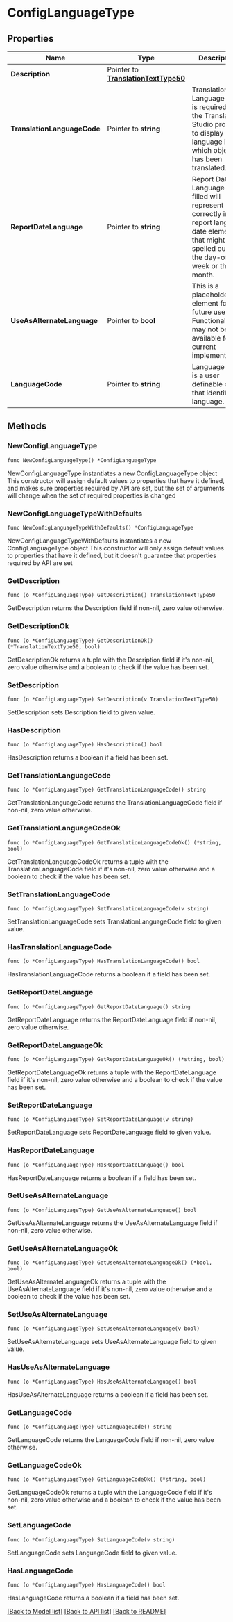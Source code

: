 # ConfigLanguageType

## Properties

Name | Type | Description | Notes
------------ | ------------- | ------------- | -------------
**Description** | Pointer to [**TranslationTextType50**](TranslationTextType50.md) |  | [optional] 
**TranslationLanguageCode** | Pointer to **string** | Translation Language Code is required for the Translation Studio program to display language into which object has been translated. | [optional] 
**ReportDateLanguage** | Pointer to **string** | Report Date Language if filled will represent correctly in the report language date elements that might be spelled out, like the day-of-week or the month. | [optional] 
**UseAsAlternateLanguage** | Pointer to **bool** | This is a placeholder element for future use. Functionality may not be available for the current implementation. | [optional] 
**LanguageCode** | Pointer to **string** | Language Code is a user definable code that identifies a language. | [optional] 

## Methods

### NewConfigLanguageType

`func NewConfigLanguageType() *ConfigLanguageType`

NewConfigLanguageType instantiates a new ConfigLanguageType object
This constructor will assign default values to properties that have it defined,
and makes sure properties required by API are set, but the set of arguments
will change when the set of required properties is changed

### NewConfigLanguageTypeWithDefaults

`func NewConfigLanguageTypeWithDefaults() *ConfigLanguageType`

NewConfigLanguageTypeWithDefaults instantiates a new ConfigLanguageType object
This constructor will only assign default values to properties that have it defined,
but it doesn't guarantee that properties required by API are set

### GetDescription

`func (o *ConfigLanguageType) GetDescription() TranslationTextType50`

GetDescription returns the Description field if non-nil, zero value otherwise.

### GetDescriptionOk

`func (o *ConfigLanguageType) GetDescriptionOk() (*TranslationTextType50, bool)`

GetDescriptionOk returns a tuple with the Description field if it's non-nil, zero value otherwise
and a boolean to check if the value has been set.

### SetDescription

`func (o *ConfigLanguageType) SetDescription(v TranslationTextType50)`

SetDescription sets Description field to given value.

### HasDescription

`func (o *ConfigLanguageType) HasDescription() bool`

HasDescription returns a boolean if a field has been set.

### GetTranslationLanguageCode

`func (o *ConfigLanguageType) GetTranslationLanguageCode() string`

GetTranslationLanguageCode returns the TranslationLanguageCode field if non-nil, zero value otherwise.

### GetTranslationLanguageCodeOk

`func (o *ConfigLanguageType) GetTranslationLanguageCodeOk() (*string, bool)`

GetTranslationLanguageCodeOk returns a tuple with the TranslationLanguageCode field if it's non-nil, zero value otherwise
and a boolean to check if the value has been set.

### SetTranslationLanguageCode

`func (o *ConfigLanguageType) SetTranslationLanguageCode(v string)`

SetTranslationLanguageCode sets TranslationLanguageCode field to given value.

### HasTranslationLanguageCode

`func (o *ConfigLanguageType) HasTranslationLanguageCode() bool`

HasTranslationLanguageCode returns a boolean if a field has been set.

### GetReportDateLanguage

`func (o *ConfigLanguageType) GetReportDateLanguage() string`

GetReportDateLanguage returns the ReportDateLanguage field if non-nil, zero value otherwise.

### GetReportDateLanguageOk

`func (o *ConfigLanguageType) GetReportDateLanguageOk() (*string, bool)`

GetReportDateLanguageOk returns a tuple with the ReportDateLanguage field if it's non-nil, zero value otherwise
and a boolean to check if the value has been set.

### SetReportDateLanguage

`func (o *ConfigLanguageType) SetReportDateLanguage(v string)`

SetReportDateLanguage sets ReportDateLanguage field to given value.

### HasReportDateLanguage

`func (o *ConfigLanguageType) HasReportDateLanguage() bool`

HasReportDateLanguage returns a boolean if a field has been set.

### GetUseAsAlternateLanguage

`func (o *ConfigLanguageType) GetUseAsAlternateLanguage() bool`

GetUseAsAlternateLanguage returns the UseAsAlternateLanguage field if non-nil, zero value otherwise.

### GetUseAsAlternateLanguageOk

`func (o *ConfigLanguageType) GetUseAsAlternateLanguageOk() (*bool, bool)`

GetUseAsAlternateLanguageOk returns a tuple with the UseAsAlternateLanguage field if it's non-nil, zero value otherwise
and a boolean to check if the value has been set.

### SetUseAsAlternateLanguage

`func (o *ConfigLanguageType) SetUseAsAlternateLanguage(v bool)`

SetUseAsAlternateLanguage sets UseAsAlternateLanguage field to given value.

### HasUseAsAlternateLanguage

`func (o *ConfigLanguageType) HasUseAsAlternateLanguage() bool`

HasUseAsAlternateLanguage returns a boolean if a field has been set.

### GetLanguageCode

`func (o *ConfigLanguageType) GetLanguageCode() string`

GetLanguageCode returns the LanguageCode field if non-nil, zero value otherwise.

### GetLanguageCodeOk

`func (o *ConfigLanguageType) GetLanguageCodeOk() (*string, bool)`

GetLanguageCodeOk returns a tuple with the LanguageCode field if it's non-nil, zero value otherwise
and a boolean to check if the value has been set.

### SetLanguageCode

`func (o *ConfigLanguageType) SetLanguageCode(v string)`

SetLanguageCode sets LanguageCode field to given value.

### HasLanguageCode

`func (o *ConfigLanguageType) HasLanguageCode() bool`

HasLanguageCode returns a boolean if a field has been set.


[[Back to Model list]](../README.md#documentation-for-models) [[Back to API list]](../README.md#documentation-for-api-endpoints) [[Back to README]](../README.md)



